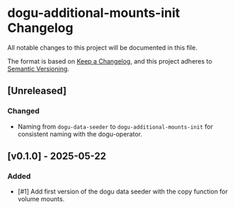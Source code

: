 # dogu-additional-mounts-init Changelog

All notable changes to this project will be documented in this file.

The format is based on [Keep a Changelog](https://keepachangelog.com/en/1.0.0/), and this project adheres
to [Semantic Versioning](https://semver.org/spec/v2.0.0.html).

## [Unreleased]

### Changed

- Naming from `dogu-data-seeder` to `dogu-additional-mounts-init` for consistent naming with the dogu-operator.

## [v0.1.0] - 2025-05-22

### Added

- [#1] Add first version of the dogu data seeder with the copy function for volume mounts.

